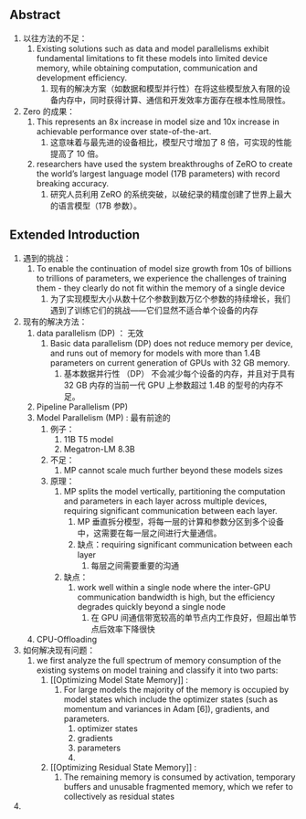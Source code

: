 ## Abstract
1. 以往方法的不足：
	1. Existing solutions such as data and model parallelisms exhibit fundamental limitations to fit these models into limited device memory, while obtaining computation, communication and development efficiency.
		1. 现有的解决方案（如数据和模型并行性）在将这些模型放入有限的设备内存中，同时获得计算、通信和开发效率方面存在根本性局限性。
2. Zero 的成果：
	1. This represents an 8x increase in model size and 10x increase in achievable performance over state-of-the-art.
		1. 这意味着与最先进的设备相比，模型尺寸增加了 8 倍，可实现的性能提高了 10 倍。
	2. researchers have used the system breakthroughs of ZeRO to create the world’s largest language model (17B parameters) with record breaking accuracy.
		1. 研究人员利用 ZeRO 的系统突破，以破纪录的精度创建了世界上最大的语言模型（17B 参数）。


## Extended Introduction
1. 遇到的挑战：
	1. To enable the continuation of model size growth from 10s of billions to trillions of parameters, we experience the challenges of training them - they clearly do not fit within the memory of a single device
		1. 为了实现模型大小从数十亿个参数到数万亿个参数的持续增长，我们遇到了训练它们的挑战——它们显然不适合单个设备的内存
2. 现有的解决方法：
	1. data parallelism (DP) ： 无效
		1. Basic data parallelism (DP) does not reduce memory per device, and runs out of memory for models with more than 1.4B parameters on current generation of GPUs with 32 GB memory.
			1. 基本数据并行性 （DP） 不会减少每个设备的内存，并且对于具有 32 GB 内存的当前一代 GPU 上参数超过 1.4B 的型号的内存不足。
	2. Pipeline Parallelism (PP)
	3. Model Parallelism (MP) : 最有前途的
		1. 例子：
			1. 11B T5 model
			2. Megatron-LM 8.3B
		2. 不足：
			1. MP cannot scale much further beyond these models sizes
		3. 原理：
			1. MP splits the model vertically, partitioning the computation and parameters in each layer across multiple devices, requiring significant communication between each layer.
				1. MP 垂直拆分模型，将每一层的计算和参数分区到多个设备中，这需要在每一层之间进行大量通信。
				2. 缺点：requiring significant communication between each layer
					1. 每层之间需要重要的沟通
			2. 缺点：
				1. work well within a single node where the inter-GPU communication bandwidth is high, but the efficiency degrades quickly beyond a single node
					1. 在 GPU 间通信带宽较高的单节点内工作良好，但超出单节点后效率下降很快
	4. CPU-Offloading
3. 如何解决现有问题：
	1. we first analyze the full spectrum of memory consumption of the existing systems on model training and classify it into two parts:
		1. [[Optimizing Model State Memory]] :
			1. For large models the majority of the memory is occupied by model states which include the optimizer states (such as momentum and variances in Adam [6]), gradients, and parameters.
				1. optimizer states
				2. gradients
				3. parameters
				4. 
		2. [[Optimizing Residual State Memory]] :
			1. The remaining memory is consumed by activation, temporary buffers and unusable fragmented memory, which we refer to collectively as residual states
4. 